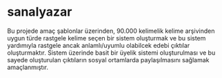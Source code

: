 sanalyazar
==========
Bu projede amaç şablonlar üzerinden, 90.000 kelimelik kelime arşivinden uygun türde rastgele kelime seçen bir sistem oluşturmak ve bu sistem yardımıyla rastgele ancak anlamlı/uyumlu olabilcek edebi çıktılar oluşturmaktır. 
Sistem üzerinde basit bir üyelik sistemi oluşturulması ve bu sayede oluşturulan çıktıların sosyal ortamlarda paylaşılmasını sağlamak amaçlanmıştır.
